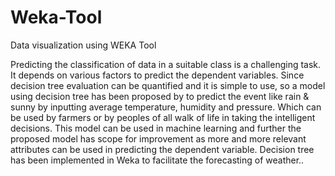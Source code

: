# Weka-Tool
Data visualization using WEKA Tool

Predicting the classification of data in a suitable class is a challenging task. It depends on various factors to predict the
dependent variables. Since decision tree evaluation can be quantified and it is simple to use, so a model using decision tree
has been proposed by to predict the event like rain & sunny by inputting average temperature, humidity and pressure. Which can be used by farmers or by peoples of all walk of life in taking the intelligent decisions. This model can be used in machine learning and further the proposed model has scope for improvement as more and more relevant attributes can be used in predicting the dependent variable. Decision tree has been implemented in Weka to facilitate the forecasting of weather..
